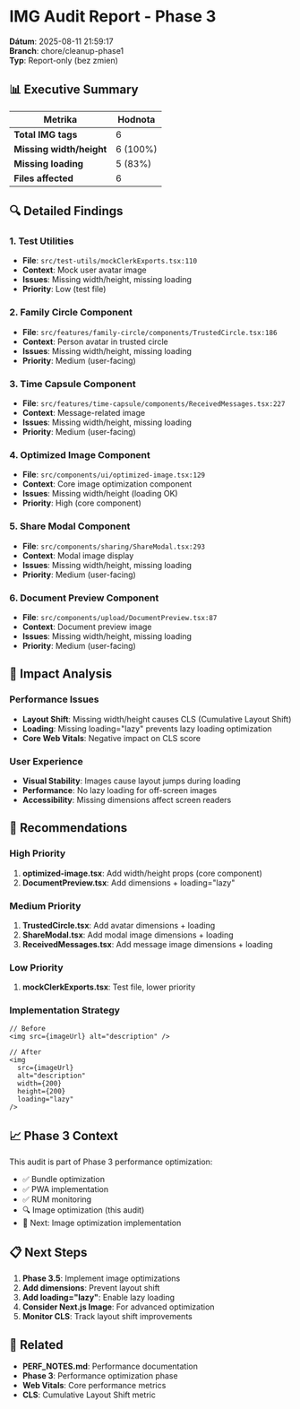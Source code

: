 # IMG Audit Report - Phase 3

**Dátum**: 2025-08-11 21:59:17  
**Branch**: chore/cleanup-phase1  
**Typ**: Report-only (bez zmien)

## 📊 Executive Summary

| Metrika | Hodnota |
|---------|---------|
| **Total IMG tags** | 6 |
| **Missing width/height** | 6 (100%) |
| **Missing loading** | 5 (83%) |
| **Files affected** | 6 |

## 🔍 Detailed Findings

### 1. Test Utilities
- **File**: `src/test-utils/mockClerkExports.tsx:110`
- **Context**: Mock user avatar image
- **Issues**: Missing width/height, missing loading
- **Priority**: Low (test file)

### 2. Family Circle Component
- **File**: `src/features/family-circle/components/TrustedCircle.tsx:186`
- **Context**: Person avatar in trusted circle
- **Issues**: Missing width/height, missing loading
- **Priority**: Medium (user-facing)

### 3. Time Capsule Component
- **File**: `src/features/time-capsule/components/ReceivedMessages.tsx:227`
- **Context**: Message-related image
- **Issues**: Missing width/height, missing loading
- **Priority**: Medium (user-facing)

### 4. Optimized Image Component
- **File**: `src/components/ui/optimized-image.tsx:129`
- **Context**: Core image optimization component
- **Issues**: Missing width/height (loading OK)
- **Priority**: High (core component)

### 5. Share Modal Component
- **File**: `src/components/sharing/ShareModal.tsx:293`
- **Context**: Modal image display
- **Issues**: Missing width/height, missing loading
- **Priority**: Medium (user-facing)

### 6. Document Preview Component
- **File**: `src/components/upload/DocumentPreview.tsx:87`
- **Context**: Document preview image
- **Issues**: Missing width/height, missing loading
- **Priority**: Medium (user-facing)

## 🎯 Impact Analysis

### Performance Issues
- **Layout Shift**: Missing width/height causes CLS (Cumulative Layout Shift)
- **Loading**: Missing loading="lazy" prevents lazy loading optimization
- **Core Web Vitals**: Negative impact on CLS score

### User Experience
- **Visual Stability**: Images cause layout jumps during loading
- **Performance**: No lazy loading for off-screen images
- **Accessibility**: Missing dimensions affect screen readers

## 🚀 Recommendations

### High Priority
1. **optimized-image.tsx**: Add width/height props (core component)
2. **DocumentPreview.tsx**: Add dimensions + loading="lazy"

### Medium Priority
1. **TrustedCircle.tsx**: Add avatar dimensions + loading
2. **ShareModal.tsx**: Add modal image dimensions + loading
3. **ReceivedMessages.tsx**: Add message image dimensions + loading

### Low Priority
1. **mockClerkExports.tsx**: Test file, lower priority

### Implementation Strategy
```tsx
// Before
<img src={imageUrl} alt="description" />

// After
<img 
  src={imageUrl} 
  alt="description"
  width={200} 
  height={200}
  loading="lazy"
/>
```

## 📈 Phase 3 Context

This audit is part of Phase 3 performance optimization:
- ✅ Bundle optimization
- ✅ PWA implementation
- ✅ RUM monitoring
- 🔍 Image optimization (this audit)
- 🎯 Next: Image optimization implementation

## 📋 Next Steps

1. **Phase 3.5**: Implement image optimizations
2. **Add dimensions**: Prevent layout shift
3. **Add loading="lazy"**: Enable lazy loading
4. **Consider Next.js Image**: For advanced optimization
5. **Monitor CLS**: Track layout shift improvements

## 🔗 Related

- **PERF_NOTES.md**: Performance documentation
- **Phase 3**: Performance optimization phase
- **Web Vitals**: Core performance metrics
- **CLS**: Cumulative Layout Shift metric

